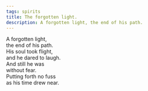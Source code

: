 ```yaml
---
tags: spirits
title: The forgotten light.
description: A forgotten light, the end of his path. 
---
```




A forgotten light,  
the end of his path.  
His soul took flight,  
and he dared to laugh.  
And still he was  
without fear.  
Putting forth no fuss  
as his time drew near.  
